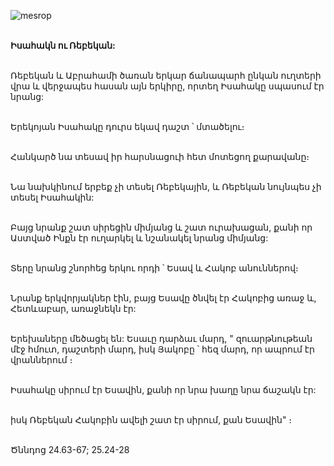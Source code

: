 ![mesrop](https://volamar.ru/audio_video/foto/01/detbible/B48.BMP)

\
**Իսահակն ու Ռեբեկան:**

\
Ռեբեկան և Աբրահամի ծառան երկար ճանապարհ ընկան ուղտերի վրա և վերջապես հասան այն երկիրը, որտեղ Իսահակը սպասում էր նրանց:

\
Երեկոյան Իսահակը դուրս եկավ դաշտ ՝ մտածելու։

\
Հանկարծ նա տեսավ իր հարսնացուի հետ մոտեցող քարավանը։

\
Նա նախկինում երբեք չի տեսել Ռեբեկային, և Ռեբեկան նույնպես չի տեսել Իսահակին:

\
Բայց նրանք շատ սիրեցին միմյանց և շատ ուրախացան, քանի որ Աստված Ինքն էր ուղարկել և նշանակել նրանց միմյանց:

\
Տերը նրանց շնորհեց երկու որդի ՝ Եսավ և Հակոբ անուններով։

\
Նրանք երկվորյակներ էին, բայց Եսավը ծնվել էր Հակոբից առաջ և, Հետևաբար, առաջնեկն էր:

\
Երեխաները մեծացել են: Եսաւը դարձաւ մարդ, " զուարթնութեան մէջ հմուտ, դաշտերի մարդ, իսկ Յակոբը ՝ հեզ մարդ, որ ապրում էր վրաններում ։

\
Իսահակը սիրում էր Եսավին, քանի որ նրա խաղը նրա ճաշակն էր:

\
իսկ Ռեբեկան Հակոբին ավելի շատ էր սիրում, քան Եսավին" ։

\
Ծննդոց 24.63-67; 25.24-28

